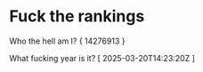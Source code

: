# Fuck the rankings

Who the hell am I?
{ 14276913 }

What fucking year is it?
[ 2025-03-20T14:23:20Z ]
